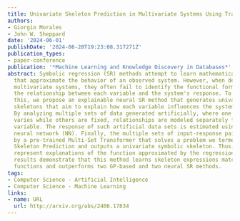 ```yaml
---
title: Univariate Skeleton Prediction in Multivariate Systems Using Transformers
authors:
- Giorgio Morales
- John W. Sheppard
date: '2024-06-01'
publishDate: '2024-06-28T19:23:08.317271Z'
publication_types:
- paper-conference
publication: '*Machine Learning and Knowledge Discovery in Databases*'
abstract: Symbolic regression (SR) methods attempt to learn mathematical expressions
  that approximate the behavior of an observed system. However, when dealing with
  multivariate systems, they often fail to identify the functional form that explains
  the relationship between each variable and the system's response. To begin to address
  this, we propose an explainable neural SR method that generates univariate symbolic
  skeletons that aim to explain how each variable influences the system's response.
  By analyzing multiple sets of data generated artificially, where one input variable
  varies while others are fixed, relationships are modeled separately for each input
  variable. The response of such artificial data sets is estimated using a regression
  neural network (NN). Finally, the multiple sets of input-response pairs are processed
  by a pre-trained Multi-Set Transformer that solves a problem we termed Multi-Set
  Skeleton Prediction and outputs a univariate symbolic skeleton. Thus, such skeletons
  represent explanations of the function approximated by the regression NN. Experimental
  results demonstrate that this method learns skeleton expressions matching the underlying
  functions and outperforms two GP-based and two neural SR methods.
tags:
- Computer Science - Artificial Intelligence
- Computer Science - Machine Learning
links:
- name: URL
  url: http://arxiv.org/abs/2406.17834
---
```

